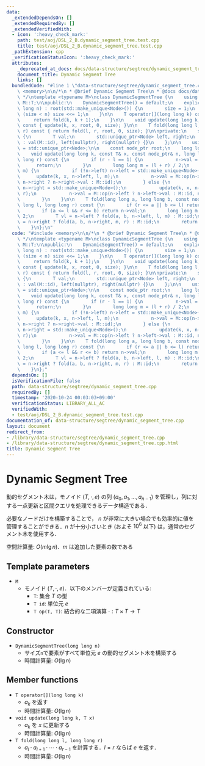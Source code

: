 ```yaml
---
data:
  _extendedDependsOn: []
  _extendedRequiredBy: []
  _extendedVerifiedWith:
  - icon: ':heavy_check_mark:'
    path: test/aoj/DSL_2_B.dynamic_segment_tree.test.cpp
    title: test/aoj/DSL_2_B.dynamic_segment_tree.test.cpp
  _pathExtension: cpp
  _verificationStatusIcon: ':heavy_check_mark:'
  attributes:
    _deprecated_at_docs: docs/data-structure/segtree/dynamic_segment_tree.md
    document_title: Dynamic Segment Tree
    links: []
  bundledCode: "#line 1 \"data-structure/segtree/dynamic_segment_tree.cpp\"\n#include\
    \ <memory>\n\n/*\n * @brief Dynamic Segment Tree\n * @docs docs/data-structure/segtree/dynamic_segment_tree.md\n\
    \ */\ntemplate <typename M>\nclass DynamicSegmentTree {\n    using T = typename\
    \ M::T;\n\npublic:\n    DynamicSegmentTree() = default;\n    explicit DynamicSegmentTree(long\
    \ long n) : root(std::make_unique<Node>()) {\n        size = 1;\n        while\
    \ (size < n) size <<= 1;\n    }\n\n    T operator[](long long k) const {\n   \
    \     return fold(k, k + 1);\n    }\n\n    void update(long long k, const T& x)\
    \ const { update(k, x, root, 0, size); }\n\n    T fold(long long l, long long\
    \ r) const { return fold(l, r, root, 0, size); }\n\nprivate:\n    struct Node\
    \ {\n        T val;\n        std::unique_ptr<Node> left, right;\n        Node()\
    \ : val(M::id), left(nullptr), right(nullptr) {}\n    };\n\n    using node_ptr\
    \ = std::unique_ptr<Node>;\n\n    const node_ptr root;\n    long long size;\n\n\
    \    void update(long long k, const T& x, const node_ptr& n, long long l, long\
    \ long r) const {\n        if (r - l == 1) {\n            n->val = x;\n      \
    \      return;\n        }\n        long long m = (l + r) / 2;\n        if (k <\
    \ m) {\n            if (!n->left) n->left = std::make_unique<Node>();\n      \
    \      update(k, x, n->left, l, m);\n            n->val = M::op(n->left->val,\
    \ n->right ? n->right->val : M::id);\n        } else {\n            if (!n->right)\
    \ n->right = std::make_unique<Node>();\n            update(k, x, n->right, m,\
    \ r);\n            n->val = M::op(n->left ? n->left->val : M::id, n->right->val);\n\
    \        }\n    }\n\n    T fold(long long a, long long b, const node_ptr& n, long\
    \ long l, long long r) const {\n        if (r <= a || b <= l) return M::id;\n\
    \        if (a <= l && r <= b) return n->val;\n        long long m = (l + r) /\
    \ 2;\n        T vl = n->left ? fold(a, b, n->left, l, m) : M::id;\n        T vr\
    \ = n->right ? fold(a, b, n->right, m, r) : M::id;\n        return M::op(vl, vr);\n\
    \    }\n};\n"
  code: "#include <memory>\n\n/*\n * @brief Dynamic Segment Tree\n * @docs docs/data-structure/segtree/dynamic_segment_tree.md\n\
    \ */\ntemplate <typename M>\nclass DynamicSegmentTree {\n    using T = typename\
    \ M::T;\n\npublic:\n    DynamicSegmentTree() = default;\n    explicit DynamicSegmentTree(long\
    \ long n) : root(std::make_unique<Node>()) {\n        size = 1;\n        while\
    \ (size < n) size <<= 1;\n    }\n\n    T operator[](long long k) const {\n   \
    \     return fold(k, k + 1);\n    }\n\n    void update(long long k, const T& x)\
    \ const { update(k, x, root, 0, size); }\n\n    T fold(long long l, long long\
    \ r) const { return fold(l, r, root, 0, size); }\n\nprivate:\n    struct Node\
    \ {\n        T val;\n        std::unique_ptr<Node> left, right;\n        Node()\
    \ : val(M::id), left(nullptr), right(nullptr) {}\n    };\n\n    using node_ptr\
    \ = std::unique_ptr<Node>;\n\n    const node_ptr root;\n    long long size;\n\n\
    \    void update(long long k, const T& x, const node_ptr& n, long long l, long\
    \ long r) const {\n        if (r - l == 1) {\n            n->val = x;\n      \
    \      return;\n        }\n        long long m = (l + r) / 2;\n        if (k <\
    \ m) {\n            if (!n->left) n->left = std::make_unique<Node>();\n      \
    \      update(k, x, n->left, l, m);\n            n->val = M::op(n->left->val,\
    \ n->right ? n->right->val : M::id);\n        } else {\n            if (!n->right)\
    \ n->right = std::make_unique<Node>();\n            update(k, x, n->right, m,\
    \ r);\n            n->val = M::op(n->left ? n->left->val : M::id, n->right->val);\n\
    \        }\n    }\n\n    T fold(long long a, long long b, const node_ptr& n, long\
    \ long l, long long r) const {\n        if (r <= a || b <= l) return M::id;\n\
    \        if (a <= l && r <= b) return n->val;\n        long long m = (l + r) /\
    \ 2;\n        T vl = n->left ? fold(a, b, n->left, l, m) : M::id;\n        T vr\
    \ = n->right ? fold(a, b, n->right, m, r) : M::id;\n        return M::op(vl, vr);\n\
    \    }\n};"
  dependsOn: []
  isVerificationFile: false
  path: data-structure/segtree/dynamic_segment_tree.cpp
  requiredBy: []
  timestamp: '2020-10-24 00:03:03+09:00'
  verificationStatus: LIBRARY_ALL_AC
  verifiedWith:
  - test/aoj/DSL_2_B.dynamic_segment_tree.test.cpp
documentation_of: data-structure/segtree/dynamic_segment_tree.cpp
layout: document
redirect_from:
- /library/data-structure/segtree/dynamic_segment_tree.cpp
- /library/data-structure/segtree/dynamic_segment_tree.cpp.html
title: Dynamic Segment Tree
---
```

# Dynamic Segment Tree

動的セグメント木は，モノイド $(T, \cdot, e)$ の列 $(a_0, a_1, \dots, a_{n-1})$ を管理し，列に対する一点更新と区間クエリを処理できるデータ構造である．

必要なノードだけを構築することで， $n$ が非常に大きい場合でも効率的に値を管理することができる．$n$ が十分小さいとき (およそ $10^6$ 以下) は，通常のセグメント木を使用する．

空間計算量: $O(m\lg n)$．$m$ は追加した要素の数である

## Template parameters

- `M`
    - モノイド $(T, \cdot, e)$．以下のメンバーが定義されている:
        - `T`: 集合 $T$ の型
        - `T id`: 単位元 $e$
        - `T op(T, T)`: 結合的な二項演算 $\cdot: T \times T \rightarrow T$

## Constructor

- `DynamicSegmentTree(long long n)`
    - サイズ`n`で要素がすべて単位元 $e$ の動的セグメント木を構築する
    - 時間計算量: $O(\lg n)$

## Member functions

- `T operator[](long long k)`
    - $a_k$ を返す
    - 時間計算量: $O(\lg n)$
- `void update(long long k, T x)`
    - $a_k$ を $x$ に更新する
    - 時間計算量: $O(\lg n)$
- `T fold(long long l, long long r)`
    - $a_l \cdot a_{l+1} \cdot \cdots \cdot a_{r-1}$ を計算する．$l = r$ ならば $e$ を返す．
    - 時間計算量: $O(\lg n)$